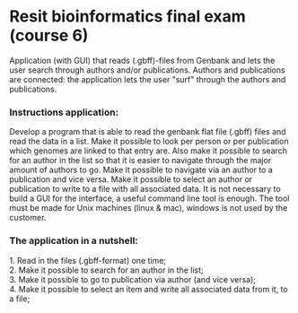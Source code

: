 <h1>Resit bioinformatics final exam (course 6)</h1>
<p>Application (with GUI) that reads (.gbff)-files from Genbank and lets the user search
through authors and/or publications. Authors and publications are connected:
the application lets the user "surf" through the authors and publications.</p>
<h3>Instructions application:</h3>
Develop a program that is able to read the genbank flat file (.gbff) files and read the
data in a list.
Make it possible to look per person or per publication which genomes are linked to that entry
are.
Also make it possible to search for an author in the list so that it is easier to navigate through the major
amount of authors to go. Make it possible to navigate via an author to a publication and vice versa.
Make it possible to select an author or publication to write to a file
with all associated data. It is not necessary to build a GUI for the interface, a useful command line tool is
enough. The tool must be made for Unix machines (linux & mac), windows is not used by the
customer.
<h3>The application in a nutshell:</h3>
1. Read in the files (.gbff-format) one time;<br>
2. Make it possible to search for an author in the list;<br>
3. Make it possible to go to publication via author (and vice versa);<br>
4. Make it possible to select an item and write all associated data from it, to a file;<br>
